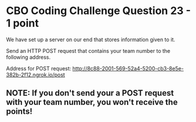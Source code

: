 # CBO Coding Challenge Question 23 - 1 point

We have set up a server on our end that stores information given to it.

Send an HTTP POST request that contains your team number to the following address.

Address for POST request: http://8c88-2001-569-52a4-5200-cb3-8e5e-382b-2f12.ngrok.io/post

## NOTE: If you don't send your a POST request with your team number, you won't receive the points!
